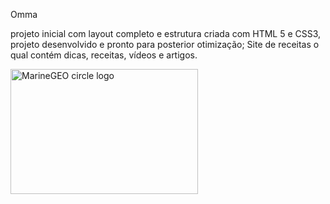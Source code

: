 Omma

projeto inicial com layout completo e estrutura criada com HTML 5 e CSS3, projeto desenvolvido e pronto para posterior otimização;
Site de receitas o qual contém dicas, receitas, vídeos e artigos.

<img src="./images/omma.gif" alt="MarineGEO circle logo" style="height: 200px; width:300px;"/>



